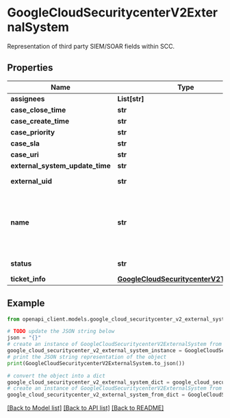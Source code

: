 # GoogleCloudSecuritycenterV2ExternalSystem

Representation of third party SIEM/SOAR fields within SCC.

## Properties

Name | Type | Description | Notes
------------ | ------------- | ------------- | -------------
**assignees** | **List[str]** | References primary/secondary etc assignees in the external system. | [optional] 
**case_close_time** | **str** | The time when the case was closed, as reported by the external system. | [optional] 
**case_create_time** | **str** | The time when the case was created, as reported by the external system. | [optional] 
**case_priority** | **str** | The priority of the finding&#39;s corresponding case in the external system. | [optional] 
**case_sla** | **str** | The SLA of the finding&#39;s corresponding case in the external system. | [optional] 
**case_uri** | **str** | The link to the finding&#39;s corresponding case in the external system. | [optional] 
**external_system_update_time** | **str** | The time when the case was last updated, as reported by the external system. | [optional] 
**external_uid** | **str** | The identifier that&#39;s used to track the finding&#39;s corresponding case in the external system. | [optional] 
**name** | **str** | Full resource name of the external system. The following list shows some examples: + &#x60;organizations/1234/sources/5678/findings/123456/externalSystems/jira&#x60; + &#x60;organizations/1234/sources/5678/locations/us/findings/123456/externalSystems/jira&#x60; + &#x60;folders/1234/sources/5678/findings/123456/externalSystems/jira&#x60; + &#x60;folders/1234/sources/5678/locations/us/findings/123456/externalSystems/jira&#x60; + &#x60;projects/1234/sources/5678/findings/123456/externalSystems/jira&#x60; + &#x60;projects/1234/sources/5678/locations/us/findings/123456/externalSystems/jira&#x60; | [optional] 
**status** | **str** | The most recent status of the finding&#39;s corresponding case, as reported by the external system. | [optional] 
**ticket_info** | [**GoogleCloudSecuritycenterV2TicketInfo**](GoogleCloudSecuritycenterV2TicketInfo.md) |  | [optional] 

## Example

```python
from openapi_client.models.google_cloud_securitycenter_v2_external_system import GoogleCloudSecuritycenterV2ExternalSystem

# TODO update the JSON string below
json = "{}"
# create an instance of GoogleCloudSecuritycenterV2ExternalSystem from a JSON string
google_cloud_securitycenter_v2_external_system_instance = GoogleCloudSecuritycenterV2ExternalSystem.from_json(json)
# print the JSON string representation of the object
print(GoogleCloudSecuritycenterV2ExternalSystem.to_json())

# convert the object into a dict
google_cloud_securitycenter_v2_external_system_dict = google_cloud_securitycenter_v2_external_system_instance.to_dict()
# create an instance of GoogleCloudSecuritycenterV2ExternalSystem from a dict
google_cloud_securitycenter_v2_external_system_from_dict = GoogleCloudSecuritycenterV2ExternalSystem.from_dict(google_cloud_securitycenter_v2_external_system_dict)
```
[[Back to Model list]](../README.md#documentation-for-models) [[Back to API list]](../README.md#documentation-for-api-endpoints) [[Back to README]](../README.md)


